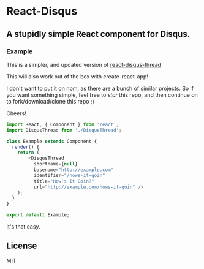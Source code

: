 # React-Disqus

## A stupidly simple React component for Disqus.

### Example

This is a simpler, and updated version of [react-disqus-thread](https://github.com/mzabriskie/react-disqus-thread)

This will also work out of the box with create-react-app!

I don't want to put it on npm, as there are a bunch of similar projects. So if you want something simple, feel free to *star* this repo, and then continue on to fork/download/clone this repo ;)

Cheers!

```js
import React, { Component } from 'react';
import DisqusThread from './DisqusThread';

class Example extends Component {
  render() {
    return (
        <DisqusThread
          shortname={null}
          basename="http://example.com"
          identifier="/hows-it-goin"
          title="How's It Goin?"
          url="http://example.com/hows-it-goin" />
    );
  }
}

export default Example;
```

It's that easy.

## License

MIT